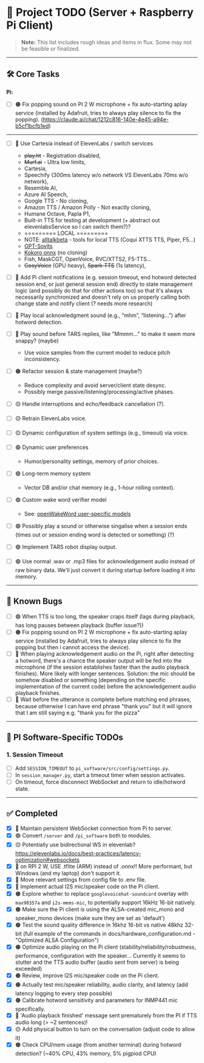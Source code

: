 # 📝 Project TODO (Server + Raspberry Pi Client)

> **Note:** This list includes rough ideas and items in flux. Some may not be feasible or finalized.

---

## 🛠️ Core Tasks

**Pi:**

- [ ] 🟠 Fix popping sound on PI 2 W microphone + fix auto-starting aplay service (installed by Adafruit, tries to always play silence to fix the popping). (https://claude.ai/chat/1212c816-140e-4e45-a94e-b5cf1bcfb1ed)


---

- [ ] 🔴 Use Cartesia instead of ElevenLabs / switch services
  - ~~play.ht~~ - Registration disabled,
  - ~~Murf.ai~~ - Ultra low limits,
  - Cartesia,
  - Speechify (300ms latency w/o network VS ElevenLabs 70ms w/o network),
  - Resemble.AI,
  - Azure AI Speech,
  - Google TTS - No cloning,
  - Amazon TTS / Amazon Polly - Not exactly cloning,
  - Humane Octave, Papla P1,
  - Built-in TTS for testing at development (+ abstract out elevenlabsService so I can switch them?)?
  - ========= LOCAL =========
  - NOTE: [alltalkbeta](https://github.com/erew123/alltalk_tts/tree/alltalkbeta) - tools for local TTS (Coqui XTTS TTS, Piper, F5...)
  - [GPT-Sovits](https://github.com/RVC-Boss/GPT-SoVITS)
  - [Kokoro onnx](https://github.com/thewh1teagle/kokoro-onnx) (no cloning)
  - Fish, MaskCGT, OpenVoice, RVC/XTTS2, F5-TTS...
  - ~~CosyVoice~~ (GPU heavy), ~~Spark-TTS~~ (1s latency), 
- [ ] 🔴 Add Pi client notifications (e.g. session timeout, end hotword detected session end, or just general session end) directly to state management logic (and possibly do that for other actions too) so that it's always necessarily synchronized and doesn't rely on us properly calling both change state and notify client (? needs more research)
- [ ] 🔴 Play local acknowledgment sound (e.g., “mhm”, “listening...”) after hotword detection.
- [ ] 🔴 Play sound before TARS replies, like "Mmmm..." to make it seem more snappy? (maybe)
  - Use voice samples from the current model to reduce pitch inconsistency.
- [ ] 🟠 Refactor session & state management (maybe?)
  - Reduce complexity and avoid server/client state desync.
  - Possibly merge passive/listening/processing/active phases.
- [ ] 🟡 Handle interruptions and echo/feedback cancellation (?).
- [ ] 🟡 Retrain ElevenLabs voice.

- [ ] 🟡 Dynamic configuration of system settings (e.g., timeout) via voice.
- [ ] 🟢 Dynamic user preferences
  - Humor/personality settings, memory of prior choices.
- [ ] 🟢 Long-term memory system
  - Vector DB and/or chat memory (e.g., 1-hour rolling context).
- [ ] 🟢 Custom wake word verifier model

  - See: [openWakeWord user-specific models](https://github.com/dscripka/openWakeWord#user-specific-models)

- [ ] 🟢 Possibly play a sound or otherwise singalise when a session ends (times out or session ending word is detected or something) (?)
- [ ] 🟢 Implement TARS robot display output.
- [ ] 🟢 Use normal .wav or .mp3 files for acknowledgement audio instead of raw binary data. We'll just convert it during startup before loading it into memory.

---

## 🐛 Known Bugs

- [ ] 🟢 When TTS is too long, the speaker craps itself (lags during playback, has long pauses between playback (buffer issue?))
- [ ] 🟠 Fix popping sound on PI 2 W microphone + fix auto-starting aplay service (installed by Adafruit, tries to always play silence to fix the popping but then i cannot access the device).
- [ ] 🔴 When playing acknowledgement audio on the Pi, right after detecting a hotword, there's a chance the speaker output will be fed into the microphone (if the session establishes faster than the audio playback finishes). More likely with longer sentences. Solution: the mic should be somehow disabled or something (depending on the specific implementation of the current code) before the acknowledgement audio playback finishes.
- [ ] 🔴 Wait before the utterance is complete before matching end phrases, because otherwise I can have end phrase "thank you" but it will ignore that I am still saying e.g. "thank you for the pizza"

---

## 🔧 PI Software-Specific TODOs

### 1. Session Timeout

- [ ] Add `SESSION_TIMEOUT` to `pi_software/src/config/settings.py`.
- [ ] In `session_manager.py`, start a timeout timer when session activates.
- [ ] On timeout, force disconnect WebSocket and return to idle/hotword state.

---

## ✅ Completed

- [x] 🔴 Maintain persistent WebSocket connection from Pi to server.
- [x] 🟢 Convert `/server` and `/pi_software` both to modules.
- [x] 🟡 Potentially use bidirectional WS in elevenlab? https://elevenlabs.io/docs/best-practices/latency-optimization#websockets
- [x] 🔴 on RPI 2 W, USE .tflite (ARM) instead of .onnx!! More performant, but Windows (and my laptop) don't support it.
- [x] 🔴 Move relevant settings from config file to .env file.
- [x] 🔴 Implement actual I2S mic/speaker code on the Pi client.
- [x] 🟠 Explore whether to replace `googlevoicehat-soundcard` overlay with `max98357a` and `i2s-mems-mic`, to potentially support 16kHz 16-bit natively.
- [x] 🟠 Make sure the Pi client is using the ALSA-created mic_mono and speaker_mono devices (make sure they are set as 'default')
- [x] 🟠 Test the sound quality difference in 16khz 16-bit vs native 48khz 32-bit (full example of the commands in docs/hardware_configuration.md - "Optimized ALSA Configuration")
- [x] 🟠 Optimize audio playing on the Pi client (stability/reliability/robustness, performance, configuration with the speaker... Currently it seems to stutter and the TTS audio buffer (audio sent from server) is being exceeded)
- [x] 🟠 Review, improve I2S mic/speaker code on the Pi client.
- [x] 🟠 Actually test mic/speaker reliability, audio clarity, and latency (add latency logging to every step possible)
- [x] 🟠 Calibrate hotword sensitivity and parameters for INMP441 mic specifically.
- [x] 🔴 'Audio playback finished' message sent prematurely from the PI if TTS audio long (> ~2 sentences)!
- [x] 🟡 Add physical button to turn on the conversation (adjust code to allow it)
- [x] 🟠 Check CPU/mem usage (from another terminal) during hotword detection? (~40% CPU, 43% memory, 5% pigpiod CPU)